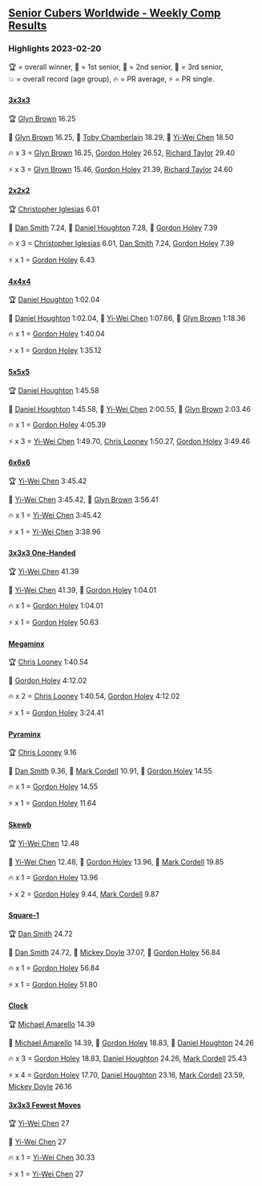 <style>table {white-space: nowrap;}</style>
<link rel="stylesheet" type="text/css" href="/scw-comp/css/flags.css" />

## [Senior Cubers Worldwide - Weekly Comp Results](/scw-comp/results/)
### Highlights 2023-02-20

<span style="white-space: nowrap;">🏆 = overall winner</span>, <span style="white-space: nowrap;">🥇 = 1st senior</span>, <span style="white-space: nowrap;">🥈 = 2nd senior</span>, <span style="white-space: nowrap;">🥉 = 3rd senior</span>, <span style="white-space: nowrap;">💥 = overall record (age group)</span>, <span style="white-space: nowrap;">🔥 = PR average</span>, <span style="white-space: nowrap;">⚡ = PR single</span>.

#### [3x3x3](333.md)

<span style="white-space: nowrap;">🏆 [Glyn Brown](../../persons/glyn_brown/333.md) 16.25</span>

<span style="white-space: nowrap;">🥇 [Glyn Brown](../../persons/glyn_brown/333.md) 16.25</span>, <span style="white-space: nowrap;">🥈 [Toby Chamberlain](../../persons/toby_chamberlain/333.md) 18.29</span>, <span style="white-space: nowrap;">🥉 [Yi-Wei Chen](../../persons/yi_wei_chen/333.md) 18.50</span>

🔥 x 3 = <span style="white-space: nowrap;">[Glyn Brown](../../persons/glyn_brown/333.md) 16.25</span>, <span style="white-space: nowrap;">[Gordon Holey](../../persons/gordon_holey/333.md) 26.52</span>, <span style="white-space: nowrap;">[Richard Taylor](../../persons/richard_taylor/333.md) 29.40</span>

⚡ x 3 = <span style="white-space: nowrap;">[Glyn Brown](../../persons/glyn_brown/333.md) 15.46</span>, <span style="white-space: nowrap;">[Gordon Holey](../../persons/gordon_holey/333.md) 21.39</span>, <span style="white-space: nowrap;">[Richard Taylor](../../persons/richard_taylor/333.md) 24.60</span>

#### [2x2x2](222.md)

<span style="white-space: nowrap;">🏆 [Christopher Iglesias](../../persons/christopher_iglesias/222.md) 6.01</span>

<span style="white-space: nowrap;">🥇 [Dan Smith](../../persons/dan_smith/222.md) 7.24</span>, <span style="white-space: nowrap;">🥈 [Daniel Houghton](../../persons/daniel_houghton/222.md) 7.28</span>, <span style="white-space: nowrap;">🥉 [Gordon Holey](../../persons/gordon_holey/222.md) 7.39</span>

🔥 x 3 = <span style="white-space: nowrap;">[Christopher Iglesias](../../persons/christopher_iglesias/222.md) 6.01</span>, <span style="white-space: nowrap;">[Dan Smith](../../persons/dan_smith/222.md) 7.24</span>, <span style="white-space: nowrap;">[Gordon Holey](../../persons/gordon_holey/222.md) 7.39</span>

⚡ x 1 = <span style="white-space: nowrap;">[Gordon Holey](../../persons/gordon_holey/222.md) 6.43</span>

#### [4x4x4](444.md)

<span style="white-space: nowrap;">🏆 [Daniel Houghton](../../persons/daniel_houghton/444.md) 1:02.04</span>

<span style="white-space: nowrap;">🥇 [Daniel Houghton](../../persons/daniel_houghton/444.md) 1:02.04</span>, <span style="white-space: nowrap;">🥈 [Yi-Wei Chen](../../persons/yi_wei_chen/444.md) 1:07.66</span>, <span style="white-space: nowrap;">🥉 [Glyn Brown](../../persons/glyn_brown/444.md) 1:18.36</span>

🔥 x 1 = <span style="white-space: nowrap;">[Gordon Holey](../../persons/gordon_holey/444.md) 1:40.04</span>

⚡ x 1 = <span style="white-space: nowrap;">[Gordon Holey](../../persons/gordon_holey/444.md) 1:35.12</span>

#### [5x5x5](555.md)

<span style="white-space: nowrap;">🏆 [Daniel Houghton](../../persons/daniel_houghton/555.md) 1:45.58</span>

<span style="white-space: nowrap;">🥇 [Daniel Houghton](../../persons/daniel_houghton/555.md) 1:45.58</span>, <span style="white-space: nowrap;">🥈 [Yi-Wei Chen](../../persons/yi_wei_chen/555.md) 2:00.55</span>, <span style="white-space: nowrap;">🥉 [Glyn Brown](../../persons/glyn_brown/555.md) 2:03.46</span>

🔥 x 1 = <span style="white-space: nowrap;">[Gordon Holey](../../persons/gordon_holey/555.md) 4:05.39</span>

⚡ x 3 = <span style="white-space: nowrap;">[Yi-Wei Chen](../../persons/yi_wei_chen/555.md) 1:49.70</span>, <span style="white-space: nowrap;">[Chris Looney](../../persons/chris_looney/555.md) 1:50.27</span>, <span style="white-space: nowrap;">[Gordon Holey](../../persons/gordon_holey/555.md) 3:49.46</span>

#### [6x6x6](666.md)

<span style="white-space: nowrap;">🏆 [Yi-Wei Chen](../../persons/yi_wei_chen/666.md) 3:45.42</span>

<span style="white-space: nowrap;">🥇 [Yi-Wei Chen](../../persons/yi_wei_chen/666.md) 3:45.42</span>, <span style="white-space: nowrap;">🥈 [Glyn Brown](../../persons/glyn_brown/666.md) 3:56.41</span>

🔥 x 1 = <span style="white-space: nowrap;">[Yi-Wei Chen](../../persons/yi_wei_chen/666.md) 3:45.42</span>

⚡ x 1 = <span style="white-space: nowrap;">[Yi-Wei Chen](../../persons/yi_wei_chen/666.md) 3:38.96</span>

#### [3x3x3 One-Handed](333oh.md)

<span style="white-space: nowrap;">🏆 [Yi-Wei Chen](../../persons/yi_wei_chen/333oh.md) 41.39</span>

<span style="white-space: nowrap;">🥇 [Yi-Wei Chen](../../persons/yi_wei_chen/333oh.md) 41.39</span>, <span style="white-space: nowrap;">🥈 [Gordon Holey](../../persons/gordon_holey/333oh.md) 1:04.01</span>

🔥 x 1 = <span style="white-space: nowrap;">[Gordon Holey](../../persons/gordon_holey/333oh.md) 1:04.01</span>

⚡ x 1 = <span style="white-space: nowrap;">[Gordon Holey](../../persons/gordon_holey/333oh.md) 50.63</span>

#### [Megaminx](minx.md)

<span style="white-space: nowrap;">🏆 [Chris Looney](../../persons/chris_looney/minx.md) 1:40.54</span>

<span style="white-space: nowrap;">🥇 [Gordon Holey](../../persons/gordon_holey/minx.md) 4:12.02</span>

🔥 x 2 = <span style="white-space: nowrap;">[Chris Looney](../../persons/chris_looney/minx.md) 1:40.54</span>, <span style="white-space: nowrap;">[Gordon Holey](../../persons/gordon_holey/minx.md) 4:12.02</span>

⚡ x 1 = <span style="white-space: nowrap;">[Gordon Holey](../../persons/gordon_holey/minx.md) 3:24.41</span>

#### [Pyraminx](pyram.md)

<span style="white-space: nowrap;">🏆 [Chris Looney](../../persons/chris_looney/pyram.md) 9.16</span>

<span style="white-space: nowrap;">🥇 [Dan Smith](../../persons/dan_smith/pyram.md) 9.36</span>, <span style="white-space: nowrap;">🥈 [Mark Cordell](../../persons/mark_cordell/pyram.md) 10.91</span>, <span style="white-space: nowrap;">🥉 [Gordon Holey](../../persons/gordon_holey/pyram.md) 14.55</span>

🔥 x 1 = <span style="white-space: nowrap;">[Gordon Holey](../../persons/gordon_holey/pyram.md) 14.55</span>

⚡ x 1 = <span style="white-space: nowrap;">[Gordon Holey](../../persons/gordon_holey/pyram.md) 11.64</span>

#### [Skewb](skewb.md)

<span style="white-space: nowrap;">🏆 [Yi-Wei Chen](../../persons/yi_wei_chen/skewb.md) 12.48</span>

<span style="white-space: nowrap;">🥇 [Yi-Wei Chen](../../persons/yi_wei_chen/skewb.md) 12.48</span>, <span style="white-space: nowrap;">🥈 [Gordon Holey](../../persons/gordon_holey/skewb.md) 13.96</span>, <span style="white-space: nowrap;">🥉 [Mark Cordell](../../persons/mark_cordell/skewb.md) 19.85</span>

🔥 x 1 = <span style="white-space: nowrap;">[Gordon Holey](../../persons/gordon_holey/skewb.md) 13.96</span>

⚡ x 2 = <span style="white-space: nowrap;">[Gordon Holey](../../persons/gordon_holey/skewb.md) 9.44</span>, <span style="white-space: nowrap;">[Mark Cordell](../../persons/mark_cordell/skewb.md) 9.87</span>

#### [Square-1](sq1.md)

<span style="white-space: nowrap;">🏆 [Dan Smith](../../persons/dan_smith/sq1.md) 24.72</span>

<span style="white-space: nowrap;">🥇 [Dan Smith](../../persons/dan_smith/sq1.md) 24.72</span>, <span style="white-space: nowrap;">🥈 [Mickey Doyle](../../persons/mickey_doyle/sq1.md) 37.07</span>, <span style="white-space: nowrap;">🥉 [Gordon Holey](../../persons/gordon_holey/sq1.md) 56.84</span>

🔥 x 1 = <span style="white-space: nowrap;">[Gordon Holey](../../persons/gordon_holey/sq1.md) 56.84</span>

⚡ x 1 = <span style="white-space: nowrap;">[Gordon Holey](../../persons/gordon_holey/sq1.md) 51.80</span>

#### [Clock](clock.md)

<span style="white-space: nowrap;">🏆 [Michael Amarello](../../persons/michael_amarello/clock.md) 14.39</span>

<span style="white-space: nowrap;">🥇 [Michael Amarello](../../persons/michael_amarello/clock.md) 14.39</span>, <span style="white-space: nowrap;">🥈 [Gordon Holey](../../persons/gordon_holey/clock.md) 18.83</span>, <span style="white-space: nowrap;">🥉 [Daniel Houghton](../../persons/daniel_houghton/clock.md) 24.26</span>

🔥 x 3 = <span style="white-space: nowrap;">[Gordon Holey](../../persons/gordon_holey/clock.md) 18.83</span>, <span style="white-space: nowrap;">[Daniel Houghton](../../persons/daniel_houghton/clock.md) 24.26</span>, <span style="white-space: nowrap;">[Mark Cordell](../../persons/mark_cordell/clock.md) 25.43</span>

⚡ x 4 = <span style="white-space: nowrap;">[Gordon Holey](../../persons/gordon_holey/clock.md) 17.70</span>, <span style="white-space: nowrap;">[Daniel Houghton](../../persons/daniel_houghton/clock.md) 23.16</span>, <span style="white-space: nowrap;">[Mark Cordell](../../persons/mark_cordell/clock.md) 23.59</span>, <span style="white-space: nowrap;">[Mickey Doyle](../../persons/mickey_doyle/clock.md) 26.16</span>

#### [3x3x3 Fewest Moves](333fm.md)

<span style="white-space: nowrap;">🏆 [Yi-Wei Chen](../../persons/yi_wei_chen/333fm.md) 27</span>

<span style="white-space: nowrap;">🥇 [Yi-Wei Chen](../../persons/yi_wei_chen/333fm.md) 27</span>

🔥 x 1 = <span style="white-space: nowrap;">[Yi-Wei Chen](../../persons/yi_wei_chen/333fm.md) 30.33</span>

⚡ x 1 = <span style="white-space: nowrap;">[Yi-Wei Chen](../../persons/yi_wei_chen/333fm.md) 27</span>


<!-- Global site tag (gtag.js) - Google Analytics -->
<script async src="https://www.googletagmanager.com/gtag/js?id=UA-86348435-3"></script>
<script>window.dataLayer = window.dataLayer || []; function gtag() {dataLayer.push(arguments);} gtag('js', new Date()); gtag('config', 'UA-86348435-3');</script>

